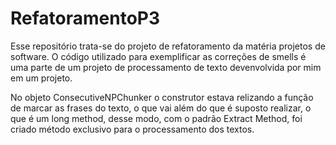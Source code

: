 # RefatoramentoP3
Esse repositório trata-se do projeto de refatoramento da matéria projetos de software. O código utilizado para exemplificar as correções de smells é uma parte de um projeto de processamento de texto devenvolvida por mim em um projeto.

No objeto ConsecutiveNPChunker o construtor estava relizando a função de marcar as frases do texto, o que vai além do que é suposto realizar, o que é um long method, desse modo, com o padrão Extract Method, foi criado método exclusivo para o processamento dos textos.

